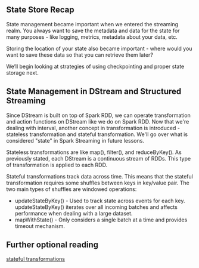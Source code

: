 ## State Store Recap
State management became important when we entered the streaming realm. You always want to save the metadata and data for the state for many purposes - like logging, metrics, metadata about your data, etc.

Storing the location of your state also became important - where would you want to save these data so that you can retrieve them later?

We’ll begin looking at strategies of using checkpointing and proper state storage next.

## State Management in DStream and Structured Streaming
Since DStream is built on top of Spark RDD, we can operate transformation and action functions on DStream like we do on Spark RDD. Now that we're dealing with interval, another concept in transformation is introduced - stateless transformation and stateful transformation. We'll go over what is considered "state" in Spark Streaming in future lessons.

Stateless transformations are like map(), filter(), and reduceByKey(). As previously stated, each DStream is a continuous stream of RDDs. This type of transformation is applied to each RDD.

Stateful transformations track data across time. This means that the stateful transformation requires some shuffles between keys in key/value pair. The two main types of shuffles are windowed operations:

- updateStateByKey() - Used to track state across events for each key. updateStateByKey() iterates over all incoming batches and affects performance when dealing with a large dataset.
- mapWithState() - Only considers a single batch at a time and provides timeout mechanism.

## Further optional reading
[stateful transformations](https://databricks.com/blog/2016/02/01/faster-stateful-stream-processing-in-apache-spark-streaming.html)